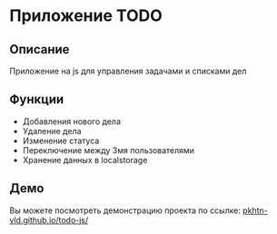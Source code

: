 # Приложение TODO

## Описание
Приложение на js для управления задачами и списками дел

## Функции
- Добавления нового дела
- Удаление дела
- Изменение статуса
- Переключение между 3мя пользователями
- Хранение данных в localstorage

## Демо
Вы можете посмотреть демонстрацию проекта по ссылке: [pkhtn-vld.github.io/todo-js/](https://pkhtn-vld.github.io/todo-js/)
